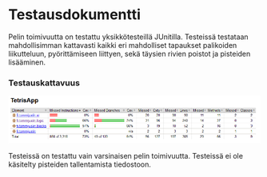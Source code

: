 # Testausdokumentti

Pelin toimivuutta on testattu yksikkötesteillä JUnitilla. Testeissä testataan mahdollisimman kattavasti kaikki eri mahdolliset tapaukset palikoiden liikutteluun, pyörittämiseen liittyen, sekä täysien rivien poistot ja pisteiden lisääminen.

### Testauskattavuus

![testauskattavuus](https://raw.githubusercontent.com/tommijuslin/ot-harjoitustyo/master/dokumentaatio/kuvat/testikattavuus.png)

Testeissä on testattu vain varsinaisen pelin toimivuutta. Testeissä ei ole käsitelty pisteiden tallentamista tiedostoon.
